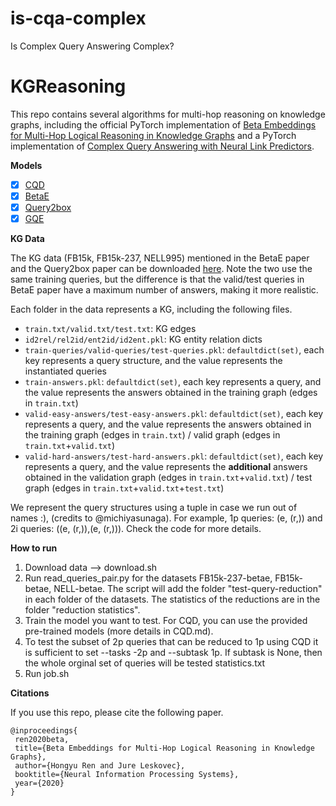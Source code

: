 # is-cqa-complex
Is Complex Query Answering Complex?

# KGReasoning

This repo contains several algorithms for multi-hop reasoning on knowledge graphs, including the official PyTorch implementation of [Beta Embeddings for Multi-Hop Logical Reasoning in Knowledge Graphs](https://arxiv.org/abs/2010.11465) and a PyTorch implementation of [Complex Query Answering with Neural Link Predictors](https://arxiv.org/abs/2011.03459).

**Models**
- [x] [CQD](https://arxiv.org/abs/2011.03459)
- [x] [BetaE](https://arxiv.org/abs/2010.11465)
- [x] [Query2box](https://arxiv.org/abs/2002.05969)
- [x] [GQE](https://arxiv.org/abs/1806.01445)

**KG Data**

The KG data (FB15k, FB15k-237, NELL995) mentioned in the BetaE paper and the Query2box paper can be downloaded [here](http://snap.stanford.edu/betae/KG_data.zip). Note the two use the same training queries, but the difference is that the valid/test queries in BetaE paper have a maximum number of answers, making it more realistic.

Each folder in the data represents a KG, including the following files.
- `train.txt/valid.txt/test.txt`: KG edges
- `id2rel/rel2id/ent2id/id2ent.pkl`: KG entity relation dicts
- `train-queries/valid-queries/test-queries.pkl`: `defaultdict(set)`, each key represents a query structure, and the value represents the instantiated queries
- `train-answers.pkl`: `defaultdict(set)`, each key represents a query, and the value represents the answers obtained in the training graph (edges in `train.txt`)
- `valid-easy-answers/test-easy-answers.pkl`: `defaultdict(set)`, each key represents a query, and the value represents the answers obtained in the training graph (edges in `train.txt`) / valid graph (edges in `train.txt`+`valid.txt`)
- `valid-hard-answers/test-hard-answers.pkl`: `defaultdict(set)`, each key represents a query, and the value represents the **additional** answers obtained in the validation graph (edges in `train.txt`+`valid.txt`) / test graph (edges in `train.txt`+`valid.txt`+`test.txt`)

We represent the query structures using a tuple in case we run out of names :), (credits to @michiyasunaga). For example, 1p queries: (e, (r,)) and 2i queries: ((e, (r,)),(e, (r,))). Check the code for more details.


**How to run**
1. Download data --> download.sh
2. Run read_queries_pair.py for the datasets FB15k-237-betae, FB15k-betae, NELL-betae. The script will add the folder "test-query-reduction" in each folder of the datasets. 
The statistics of the reductions are in the folder "reduction statistics".
3. Train the model you want to test. For CQD, you can use the provided pre-trained models (more details in CQD.md).
4. To test the subset of 2p queries that can be reduced to 1p using CQD it is sufficient to set --tasks -2p and --subtask 1p. If subtask is None, then the whole orginal set of queries will be tested
statistics.txt
5. Run job.sh



**Citations**

If you use this repo, please cite the following paper.

```
@inproceedings{
 ren2020beta,
 title={Beta Embeddings for Multi-Hop Logical Reasoning in Knowledge Graphs},
 author={Hongyu Ren and Jure Leskovec},
 booktitle={Neural Information Processing Systems},
 year={2020}
}
```


